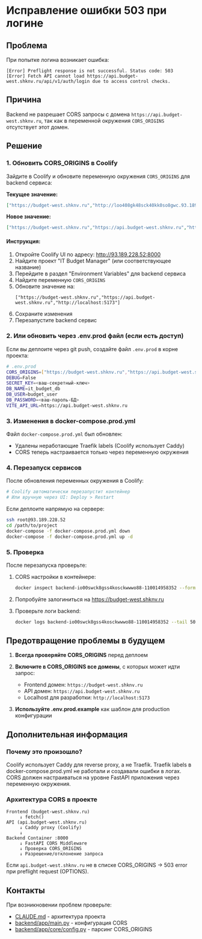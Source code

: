 # Исправление ошибки 503 при логине

## Проблема

При попытке логина возникает ошибка:
```
[Error] Preflight response is not successful. Status code: 503
[Error] Fetch API cannot load https://api.budget-west.shknv.ru/api/v1/auth/login due to access control checks.
```

## Причина

Backend не разрешает CORS запросы с домена `https://api.budget-west.shknv.ru`, так как в переменной окружения `CORS_ORIGINS` отсутствует этот домен.

## Решение

### 1. Обновить CORS_ORIGINS в Coolify

Зайдите в Coolify и обновите переменную окружения `CORS_ORIGINS` для backend сервиса:

**Текущее значение:**
```json
["https://budget-west.shknv.ru","http://loo408gk48sck40kk0so8gwc.93.189.228.52.sslip.io"]
```

**Новое значение:**
```json
["https://budget-west.shknv.ru","https://api.budget-west.shknv.ru","http://localhost:5173"]
```

#### Инструкция:

1. Откройте Coolify UI по адресу: http://93.189.228.52:8000
2. Найдите проект "IT Budget Manager" (или соответствующее название)
3. Перейдите в раздел "Environment Variables" для backend сервиса
4. Найдите переменную `CORS_ORIGINS`
5. Обновите значение на:
   ```
   ["https://budget-west.shknv.ru","https://api.budget-west.shknv.ru","http://localhost:5173"]
   ```
6. Сохраните изменения
7. Перезапустите backend сервис

### 2. Или обновить через .env.prod файл (если есть доступ)

Если вы деплоите через git push, создайте файл `.env.prod` в корне проекта:

```bash
# .env.prod
CORS_ORIGINS=["https://budget-west.shknv.ru","https://api.budget-west.shknv.ru","http://localhost:5173"]
DEBUG=False
SECRET_KEY=<ваш-секретный-ключ>
DB_NAME=it_budget_db
DB_USER=budget_user
DB_PASSWORD=<ваш-пароль-БД>
VITE_API_URL=https://api.budget-west.shknv.ru
```

### 3. Изменения в docker-compose.prod.yml

Файл `docker-compose.prod.yml` был обновлен:
- Удалены неработающие Traefik labels (Coolify использует Caddy)
- CORS теперь настраивается только через переменную окружения

### 4. Перезапуск сервисов

После обновления переменных окружения в Coolify:

```bash
# Coolify автоматически перезапустит контейнер
# Или вручную через UI: Deploy > Restart
```

Если деплоите напрямую на сервере:

```bash
ssh root@93.189.228.52
cd /path/to/project
docker-compose -f docker-compose.prod.yml down
docker-compose -f docker-compose.prod.yml up -d
```

### 5. Проверка

После перезапуска проверьте:

1. CORS настройки в контейнере:
   ```bash
   docker inspect backend-io00swck8gss4kosckwwwo88-110014958352 --format '{{json .Config.Env}}' | grep CORS
   ```

2. Попробуйте залогиниться на https://budget-west.shknv.ru

3. Проверьте логи backend:
   ```bash
   docker logs backend-io00swck8gss4kosckwwwo88-110014958352 --tail 50
   ```

## Предотвращение проблемы в будущем

1. **Всегда проверяйте CORS_ORIGINS** перед деплоем
2. **Включите в CORS_ORIGINS все домены**, с которых может идти запрос:
   - Frontend домен: `https://budget-west.shknv.ru`
   - API домен: `https://api.budget-west.shknv.ru`
   - Localhost для разработки: `http://localhost:5173`

3. **Используйте .env.prod.example** как шаблон для production конфигурации

## Дополнительная информация

### Почему это произошло?

Coolify использует Caddy для reverse proxy, а не Traefik. Traefik labels в docker-compose.prod.yml не работали и создавали ошибки в логах. CORS должен настраиваться на уровне FastAPI приложения через переменную окружения.

### Архитектура CORS в проекте

```
Frontend (budget-west.shknv.ru)
     ↓ fetch()
API (api.budget-west.shknv.ru)
     ↓ Caddy proxy (Coolify)
     ↓
Backend Container :8000
     ↓ FastAPI CORS Middleware
     ↓ Проверка CORS_ORIGINS
     ↓ Разрешение/отклонение запроса
```

Если `api.budget-west.shknv.ru` не в списке CORS_ORIGINS → 503 error при preflight request (OPTIONS).

## Контакты

При возникновении проблем проверьте:
- [CLAUDE.md](CLAUDE.md) - архитектура проекта
- [backend/app/main.py](backend/app/main.py:51-57) - конфигурация CORS
- [backend/app/core/config.py](backend/app/core/config.py:80-88) - парсинг CORS_ORIGINS
